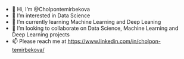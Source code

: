 - 👋 Hi, I’m @Cholpontemirbekova
- 👀 I’m interested in Data Science
- 🌱 I’m currently learning Machine Learning and Deep Leaning
- 💞️ I’m looking to collaborate on Data Science, Machine Learning and Deep Learning projects
- 📫 Please reach me at https://www.linkedin.com/in/cholpon-temirbekova/

<!---
Cholpontemirbekova/Cholpontemirbekova is a ✨ special ✨ repository because its `README.md` (this file) appears on your GitHub profile.
You can click the Preview link to take a look at your changes.
--->
